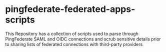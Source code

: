 # pingfederate-federated-apps-scripts
This Repository has a collection of scripts used to parse through PingFederate SAML and OIDC connections and scrub sensitive details prior to sharing lists of federated connections with third-party providers
